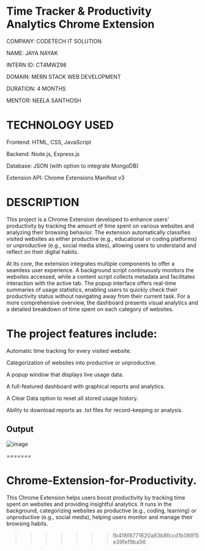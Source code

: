 
# Time Tracker & Productivity Analytics Chrome Extension

COMPANY: CODETECH IT SOLUTION

NAME: JAYA NAYAK

INTERN ID: CT4MWZ98

DOMAIN: MERN STACK WEB DEVELOPMENT

DURATION: 4 MONTHS

MENTOR: NEELA SANTHOSH

# TECHNOLOGY USED

Frontend: HTML, CSS, JavaScript

Backend: Node.js, Express.js

Database: JSON (with option to integrate MongoDB)

Extension API: Chrome Extensions Manifest v3


# DESCRIPTION

This project is a Chrome Extension developed to enhance users' productivity by tracking the amount of time spent on various websites and analyzing their browsing behavior. The extension automatically classifies visited websites as either productive (e.g., educational or coding platforms) or unproductive (e.g., social media sites), allowing users to understand and reflect on their digital habits.

At its core, the extension integrates multiple components to offer a seamless user experience. A background script continuously monitors the websites accessed, while a content script collects metadata and facilitates interaction with the active tab. The popup interface offers real-time summaries of usage statistics, enabling users to quickly check their productivity status without navigating away from their current task. For a more comprehensive overview, the dashboard presents visual analytics and a detailed breakdown of time spent on each category of websites.

# The project features include:

Automatic time tracking for every visited website.

Categorization of websites into productive or unproductive.

A popup window that displays live usage data.

A full-featured dashboard with graphical reports and analytics.

A Clear Data option to reset all stored usage history.

Ability to download reports as .txt files for record-keeping or analysis.

## Output

![image](https://github.com/user-attachments/assets/7f02a550-6422-4f88-a409-260a69d0771c)

=======
# Chrome-Extension-for-Productivity.
This Chrome Extension helps users boost productivity by tracking time spent on websites and providing insightful analytics. It runs in the background, categorizing websites as productive (e.g., coding, learning) or unproductive (e.g., social media), helping users monitor and manage their browsing habits.
>>>>>>> fb418f8771620a83b8fccd1b08915e39fef9ba56
